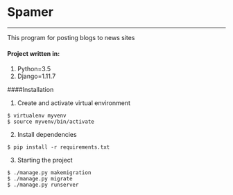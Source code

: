# Spamer 
<hr>
This program for posting blogs to news sites

#### Project written in:
1) Python=3.5 
2) Django=1.11.7

####Installation
1) Create and activate virtual environment

```
$ virtualenv myvenv
$ source myvenv/bin/activate
```

2) Install dependencies
```
$ pip install -r requirements.txt
```

3) Starting the project
```
$ ./manage.py makemigration
$ ./manage.py migrate
$ ./manage.py runserver
```
